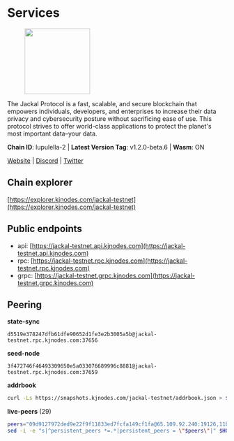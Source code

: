 # Services

<figure><img src="https://raw.githubusercontent.com/kj89/testnet_manuals/main/pingpub/logos/jackal.png" width="150" alt=""><figcaption></figcaption></figure>

The Jackal Protocol is a fast, scalable, and secure blockchain that empowers  individuals, developers, and enterprises to increase their data privacy and  cybersecurity posture without sacrificing ease of use. This protocol strives  to offer world-class applications to protect the planet's most important data–your data.

**Chain ID**: lupulella-2 | **Latest Version Tag**: v1.2.0-beta.6 | **Wasm**: ON

[Website](https://jackalprotocol.com) | [Discord](https://discord.com/invite/5GKym3p6rj) | [Twitter](https://twitter.com/Jackal_Protocol)




## Chain explorer
[https://explorer.kjnodes.com/jackal-testnet](https://explorer.kjnodes.com/jackal-testnet)

## Public endpoints

* api: [https://jackal-testnet.api.kjnodes.com](https://jackal-testnet.api.kjnodes.com)
* rpc: [https://jackal-testnet.rpc.kjnodes.com](https://jackal-testnet.rpc.kjnodes.com)
* grpc: [https://jackal-testnet.grpc.kjnodes.com](https://jackal-testnet.grpc.kjnodes.com)

## Peering

**state-sync**

```text
d5519e378247dfb61dfe90652d1fe3e2b3005a5b@jackal-testnet.rpc.kjnodes.com:37656
```

**seed-node**

```text
3f472746f46493309650e5a033076689996c8881@jackal-testnet.rpc.kjnodes.com:37659
```

**addrbook**
```bash
curl -Ls https://snapshots.kjnodes.com/jackal-testnet/addrbook.json > $HOME/.canine/config/addrbook.json
```

**live-peers** (29)
```bash
peers="09d9127972ded9e22f9f11833ed7fcfa149cf1fa@65.109.92.240:19126,11b91d243d43e761c96cfbf49f2f2bd06cce2df8@65.109.23.114:17556,fd5b3021fe67406e63c1a3e3e89cb243bc0791c9@65.109.32.174:32656,f3e70d3de1974208af04dac6fabd657ab4abf0ff@65.108.75.107:24656,075c59c5917e4e41fcb3e28dba80292a457f79ea@65.108.57.170:26656,d5519e378247dfb61dfe90652d1fe3e2b3005a5b@65.109.68.190:37656,1b191fb9ef837dec648136097f94925a15dd85ab@213.170.135.20:26516,5c2a752c9b1952dbed075c56c600c3a79b58c395@195.3.220.57:26906,9a2c091798681f89b11f8eea370bf9c6284437c5@167.86.115.183:26656,0394449cab5a29f24dd4f37683d3b7622f27c0fc@65.108.206.118:61156,372111fd8c3c11a57cd34db58b2bdd8d2b6e5005@172.104.19.93:26656,451622fd913f6119a67f67e65f3ab82c3fbea529@78.107.253.133:32656,80420ad774e622bda8e1dfa9b80da11eee7eed1f@144.126.140.252:29656,2cdaa56d0778b20be8430069eefeab2138190355@78.46.106.75:37656,e4e93ce4b050c9d821e15b69477f5da706121343@65.109.93.152:31656,3c6d856a429224201d78c7f28026874d10a27f57@5.75.227.78:26656,2ededbdbd98580e22ae8c3676e37b6e1fc1d987b@142.132.248.253:23656,b549c1092e37db22576e31f19cbec4b1b3b36503@116.202.227.117:37656,0e3058446ee9b1ad449b5d3a60d5c4f92dd3785c@65.109.30.12:56656,5eedbfbe64b942f4ab54db3842acf3bfab034c24@161.97.74.88:46656,344d9c933f936f79f3d62eff5cd0b82775a79dac@162.19.239.230:26656,a0f726a3dffb45d9cbde0913701bd757fcd7e434@157.90.2.254:36656,84af58201840781a0a62449d1dcdb0ad0cf5bdb3@91.223.3.144:26356,ff5171d91cb033670238998dc84bdf69468bb053@51.89.232.234:27686,84f520678ef59ea02f942fa6323ec562ca5a3249@45.79.161.178:26656,4ea723e652f11433734ae2aa6f364ef0510d6636@16.163.74.176:26626,d3677c7a3f9ef42d5ba213ae84c4c5749f4ee787@44.204.38.21:26656,6c6c7f370febd64447770da8aec0b9d359d61565@65.109.70.23:17556,fa10dc1a1dc81ee2741e7f88327cb13d2ab56f54@65.109.23.182:19126"
sed -i -e "s|^persistent_peers *=.*|persistent_peers = \"$peers\"|" $HOME/.canine/config/config.toml
```
